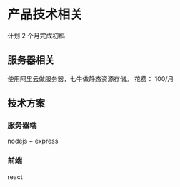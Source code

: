 # 产品技术相关

计划 2 个月完成初稿 

## 服务器相关 

使用阿里云做服务器，七牛做静态资源存储。 
花费： 100/月 

## 技术方案 

### 服务器端
nodejs + express

### 前端
react










